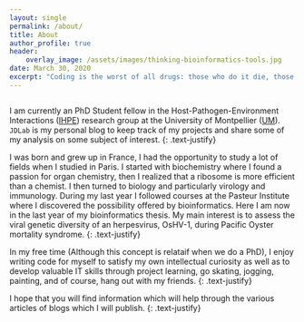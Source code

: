 ```yaml
---
layout: single
permalink: /about/
title: About
author_profile: true
header:
    overlay_image: /assets/images/thinking-bioinformatics-tools.jpg
date: March 30, 2020
excerpt: "Coding is the worst of all drugs: those who do it die, those who miss it also die.."
---
```


<figure style="width: 50%" class="align-right">
  <img src="{{ site.url }}{{ site.baseurl }}/assets/images/Sequencing_minion.jpg" alt="">
</figure> 


I am currently an PhD Student fellow in the Host-Pathogen-Environment Interactions ([IHPE](http://ihpe.univ-perp.fr/en/)) research group at the University of Montpellier ([UM](https://www.umontpellier.fr/university-of-montpellier)). `JDLab` is my personal blog to keep track of my projects and share some of my analysis on some subject of interest.
{: .text-justify}

I was born and grew up in France, I had the opportunity to study a lot of fields when I studied in Paris. I started with biochemistry where I found a passion for organ chemistry, then I realized that a ribosome is more efficient than a chemist. I then turned to biology and particularly virology and immunology. During my last year I followed courses at the Pasteur Institute where I discovered the possibility offered by bioinformatics. Here I am now in the last year of my bioinformatics thesis. My main interest is to assess the viral genetic diversity of an herpesvirus, OsHV-1, during Pacific Oyster mortality syndrome. 
{: .text-justify}

In my free time (Although this concept is relataif when we do a PhD), I enjoy writing code for myself to satisfy my own intellectual curiosity as well as to develop valuable IT skills through project learning, go skating, jogging, painting, and of course, hang out with my friends.
{: .text-justify}

I hope that you will find information which will help through the various articles of blogs which I will publish. 
{: .text-justify}
